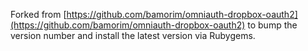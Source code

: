 Forked from
[https://github.com/bamorim/omniauth-dropbox-oauth2](https://github.com/bamorim/omniauth-dropbox-oauth2)
to bump the version number and install the latest version via Rubygems.
